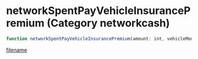# networkSpentPayVehicleInsurancePremium (Category networkcash)

```js
function networkSpentPayVehicleInsurancePremium(amount: int, vehicleModel: number, networkHandle: intPtr, notBankrupt: boolean, hasTheMoney: boolean): Array
```

[filename](networkSpentPayVehicleInsurancePremium_m.md ':include')